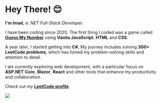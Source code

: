 # Hey There! 😊

**I'm Imad**, *a .NET Full-Stack Developer.*

I have been coding since 2020. The first thing I coded was a game called **[Guess My Number](https://github.com/getimad/guess-my-number)** using **Vanila JavaScript**, **HTML** and **CSS**.

A year later, I started getting into **C#**, My journey includes solving **300+ LeetCode problems**, which has honed my problem-solving skills and attention to detail.

I am currently exploring web development, with a particular focus on **ASP.NET Core**, **Blazor**, **React** and other tools that enhance my productivity and collaboration.

Check out my **[LeetCode profile](https://leetcode.com/getimad)**.

<!-- My top skills -->
<div>
  <picture>
    <img src="https://skillicons.dev/icons?i=dotnet,cs,ts,react,tailwind" />
  </picture>
</div>
